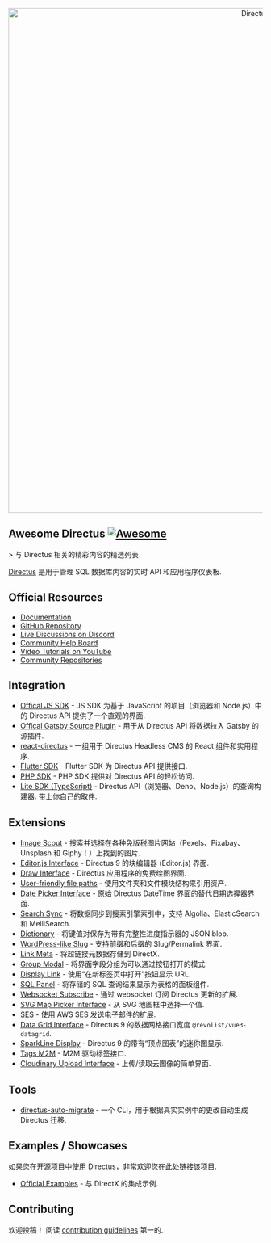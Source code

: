 <div class="github-widget" data-repo="directus-community/awesome-directus"></div>

<p align="center"><a href="https://directus.io"><img alt="Directus Logo" src="https://user-images.githubusercontent.com/522079/158864859-0fbeae62-9d7a-4619-b35e-f8fa5f68e0c8.png" width="1000px"></a></p>

## Awesome Directus [![Awesome](https://awesome.re/badge.svg)](https://awesome.re)

&gt; 与 Directus 相关的精彩内容的精选列表

[Directus](https://directus.io) 是用于管理 SQL 数据库内容的实时 API 和应用程序仪表板.



## Official Resources

- [Documentation](https://docs.directus.io/getting-started/introduction/)
- [GitHub Repository](https://github.com/directus/directus)
- [Live Discussions on Discord](https://directus.chat)
- [Community Help Board](https://github.com/directus/directus/discussions/categories/q-a)
- [Video Tutorials on YouTube](https://www.youtube.com/c/DirectusVideos/featured)
- [Community Repositories](https://github.com/directus-community)

## Integration

- [Offical JS SDK](https://www.npmjs.com/package/@directus/sdk) - JS SDK 为基于 JavaScript 的项目（浏览器和 Node.js）中的 Directus API 提供了一个直观的界面.
- [Offical Gatsby Source Plugin](https://www.npmjs.com/package/@directus/gatsby-source-directus) - 用于从 Directus API 将数据拉入 Gatsby 的源插件.
- [react-directus](https://github.com/gremo/react-directus) - 一组用于 Directus Headless CMS 的 React 组件和实用程序.
- [Flutter SDK](https://pub.dev/packages/directus) - Flutter SDK 为 Directus API 提供接口.
- [PHP SDK](https://github.com/alantiller/directus-php-sdk) - PHP SDK 提供对 Directus API 的轻松访问.
- [Lite SDK (TypeScript)](https://github.com/jacoborus/directus-lite-sdk)  - Directus API（浏览器、Deno、Node.js）的查询构建器. 带上你自己的取件.

## Extensions

- [Image Scout](https://github.com/resauce-dev/directus-image-scout?ref=awesome-directus) - 搜索并选择在各种免版税图片网站（Pexels、Pixabay、Unsplash 和 Giphy！）上找到的图片.
- [Editor.js Interface](https://github.com/dimitrov-adrian/directus-extension-editorjs-interface) - Directus 9 的块编辑器 (Editor.js) 界面.
- [Draw Interface](https://github.com/jesusgp22/directus-draw-interface) - Directus 应用程序的免费绘图界面.
- [User-friendly file paths](https://gist.github.com/ToJans/fa18e2a7363edd24be6ad8dda2dd0232) - 使用文件夹和文件模块结构来引用资产.
- [Date Picker Interface](https://github.com/u12206050/directus-9-date-picker-interface) - 原始 Directus DateTime 界面的替代日期选择器界面.
- [Search Sync](https://github.com/dimitrov-adrian/directus-extension-searchsync) - 将数据同步到搜索引擎索引中，支持 Algolia、ElasticSearch 和 Meil​​iSearch.
- [Dictionary](https://github.com/georgexchelebiev/directus-dictionary) - 将键值对保存为带有完整性进度指示器的 JSON blob.
- [WordPress-like Slug](https://github.com/dimitrov-adrian/directus-extension-wpslug-interface) - 支持前缀和后缀的 Slug/Permalink 界面.
- [Link Meta](https://github.com/dimitrov-adrian/directus-extension-linkmeta) - 将超链接元数据存储到 DirectX.
- [Group Modal](https://github.com/dimitrov-adrian/directus-extension-group-modal-interface) - 将界面字段分组为可以通过按钮打开的模式.
- [Display Link](https://github.com/jacoborus/directus-extension-display-link) - 使用“在新标签页中打开”按钮显示 URL.
- [SQL Panel](https://github.com/harish2704/directus-sql-panel) - 将存储的 SQL 查询结果显示为表格的面板组件.
- [Websocket Subscribe](https://github.com/br41nslug/directus-websocket-subscribe) - 通过 websocket 订阅 Directus 更新的扩展. 
- [SVG Map Picker Interface](https://github.com/dimitrov-adrian/directus-extension-svgmap-picker-interface) - 从 SVG 地图框中选择一个值.
- [SES](https://github.com/ryntab/Directus-SES) - 使用 AWS SES 发送电子邮件的扩展.
- [Data Grid Interface](https://github.com/seymoe/directus-extension-vgrid-interface) - Directus 9 的数据网格接口宽度 `@revolist/vue3-datagrid`.
- [SparkLine Display](https://github.com/seymoe/directus-extension-sparkline-display) - Directus 9 的带有“顶点图表”的迷你图显示.
- [Tags M2M](https://github.com/dimitrov-adrian/directus-extension-tags-m2m-interface) - M2M 驱动标签接口.
- [Cloudinary Upload Interface](https://github.com/kevcomparadise/directus-vue3-cloudinary-upload) - 上传/读取云图像的简单界面.

## Tools

- [directus-auto-migrate](https://github.com/dstoyanoff/directus-auto-migrate) - 一个 CLI，用于根据真实实例中的更改自动生成 Directus 迁移.

## Examples / Showcases

如果您在开源项目中使用 Directus，非常欢迎您在此处链接该项目.

- [Official Examples](https://github.com/directus/examples) - 与 DirectX 的集成示例.

## Contributing

欢迎投稿！ 阅读 [contribution guidelines](https://github.com/directus-community/awesome-directus/blob/master/contributing.md) 第一的.
